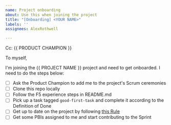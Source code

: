 ```yaml
---
name: Project onboarding
about: Use this when joining the project
title: "[Onboarding] <YOUR NAME>"
labels: ''
assignees: AlexRothwell

---
```


Cc: {{ PRODUCT CHAMPION }}
  
To myself,
  
I'm joining the {{ PROJECT NAME }} project and need to get onboarded. I need to do the steps below:

- [ ] Ask the Product Champion to add me to the project's Scrum ceremonies
- [ ] Clone this repo locally
- [ ] Follow the F5 experience steps in README.md
- [ ] Pick up a task tagged `good-first-task` and complete it according to the Definition of Done
- [ ] Get up to date on the project by following [this Rule](https://www.ssw.com.au/rules/how-to-see-what-is-going-on-in-your-project/)
- [ ] Get some PBIs assigned to me and start contributing to the Sprint
